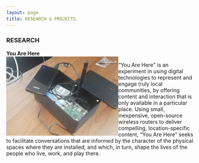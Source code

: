 ```yaml
---
layout: page
title: RESEARCH & PROJECTS
---
```


### RESEARCH
<div>
  <b>You Are Here</b><br/>  
  <div><img src="images/DeviceWeb-300x213.jpg" style="float:left;"/></div><p>“You Are Here” is an experiment in using digital technologies to represent and engage truly local communities, by offering content and interaction that is only available in a particular place. Using small, inexpensive, open-source wireless routers to deliver compelling, location-specific content, “You Are Here” seeks to facilitate conversations that are informed by the character of the physical spaces where they are installed, and which, in turn, shape the lives of the people who live, work, and play there.</p></div>



